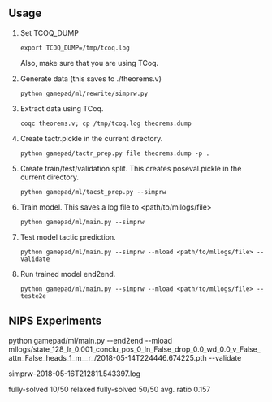## Usage

1. Set TCOQ_DUMP
    ```
    export TCOQ_DUMP=/tmp/tcoq.log
    ```
    Also, make sure that you are using TCoq.

2. Generate data (this saves to ./theorems.v)
    ```
    python gamepad/ml/rewrite/simprw.py
    ```

3. Extract data using TCoq.
    ```
    coqc theorems.v; cp /tmp/tcoq.log theorems.dump
    ```

4. Create tactr.pickle in the current directory.
    ```
    python gamepad/tactr_prep.py file theorems.dump -p .
    ```

5. Create train/test/validation split. This creates poseval.pickle in the current directory.
    ```
    python gamepad/ml/tacst_prep.py --simprw
    ```

6. Train model. This saves a log file to <path/to/mllogs/file>
    ```
    python gamepad/ml/main.py --simprw
    ```

7. Test model tactic prediction.
    ```
    python gamepad/ml/main.py --simprw --mload <path/to/mllogs/file> --validate
    ```
8. Run trained model end2end.
    ```
    python gamepad/ml/main.py --simprw --mload <path/to/mllogs/file> --teste2e
    ```


## NIPS Experiments

python gamepad/ml/main.py --end2end --mload mllogs/state_128_lr_0.001_conclu_pos_0_ln_False_drop_0.0_wd_0.0_v_False_attn_False_heads_1_m__r_/2018-05-14T224446.674225.pth --validate 

simprw-2018-05-16T212811.543397.log

fully-solved 10/50
relaxed fully-solved 50/50
avg. ratio 0.157

